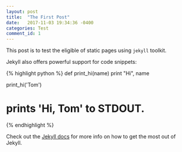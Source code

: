 ```yaml
---
layout: post
title:  "The First Post"
date:   2017-11-03 19:34:36 -0400
categories: Test
comment_id: 1
---
```

This post is to test the eligible of static pages using `jekyll` toolkit.

Jekyll also offers powerful support for code snippets:

{% highlight python %}
def print_hi(name)
  print "Hi", name

print_hi('Tom')
# prints 'Hi, Tom' to STDOUT.
{% endhighlight %}

Check out the [Jekyll docs][jekyll-docs] for more info on how to get the most out of Jekyll.

[jekyll-docs]: https://jekyllrb.com/docs/home

